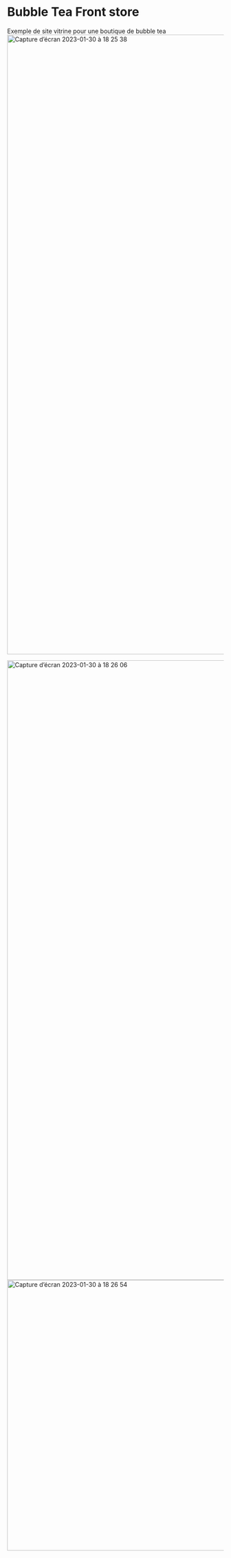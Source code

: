 # Bubble Tea Front store
 Exemple de site vitrine pour une boutique de bubble tea
<img width="1440" alt="Capture d’écran 2023-01-30 à 18 25 38" src="https://user-images.githubusercontent.com/94785541/215551949-f8de5101-74f0-47fa-bd35-8968cb633f01.png">

<img width="1440" alt="Capture d’écran 2023-01-30 à 18 26 06" src="https://user-images.githubusercontent.com/94785541/215551982-057c6a6d-1cdb-4275-bfaf-a35b3a3d731e.png">


<img width="629" alt="Capture d’écran 2023-01-30 à 18 26 54" src="https://user-images.githubusercontent.com/94785541/215552161-4d86175a-5c08-436b-8f13-4bd2e0f8c6a8.png">


